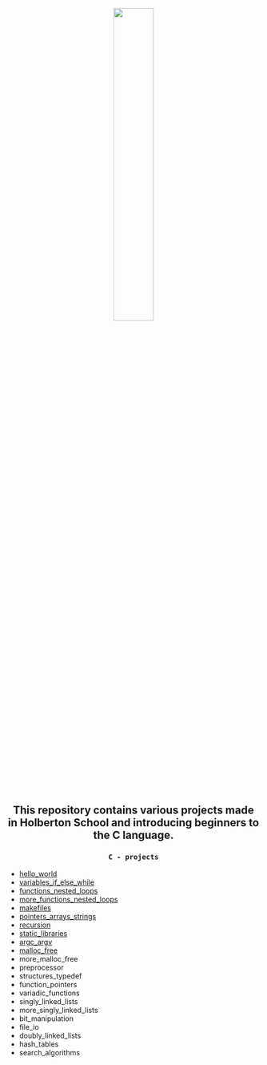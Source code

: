 <p align=center> <img align="" width="40%" src="https://upload.wikimedia.org/wikipedia/commons/thumb/3/35/The_C_Programming_Language_logo.svg/240px-The_C_Programming_Language_logo.svg.png" /> </p>

## <p align=center> This repository contains various projects made in Holberton School and introducing beginners to the C language.</p>

### <p align=center> `C - projects` </p>


- [hello_world](https://github.com/rChrisb/holbertonschool-low_level_programming/tree/main/hello_world)
- [variables_if_else_while](https://github.com/rChrisb/holbertonschool-low_level_programming/tree/main/variables_if_else_while)
- [functions_nested_loops](https://github.com/rChrisb/holbertonschool-low_level_programming/tree/main/functions_nested_loops)
- [more_functions_nested_loops](https://github.com/rChrisb/holbertonschool-low_level_programming/tree/main/more_functions_nested_loops)
- [makefiles](https://github.com/rChrisb/holbertonschool-low_level_programming/tree/main/makefiles)
- [pointers_arrays_strings](https://github.com/rChrisb/holbertonschool-low_level_programming/tree/main/pointers_arrays_strings)
- [recursion](https://github.com/rChrisb/holbertonschool-low_level_programming/tree/main/recursion)
- [static_libraries](https://github.com/rChrisb/holbertonschool-low_level_programming/tree/main/static_libraries)
- [argc_argv](https://github.com/rChrisb/holbertonschool-low_level_programming/tree/main/argc_argv)
- [malloc_free](https://github.com/rChrisb/holbertonschool-low_level_programming/tree/main/malloc_free)
- more_malloc_free
- preprocessor
- structures_typedef
- function_pointers
- variadic_functions
- singly_linked_lists
- more_singly_linked_lists
- bit_manipulation
- file_io
- doubly_linked_lists
- hash_tables
- search_algorithms

</p>
